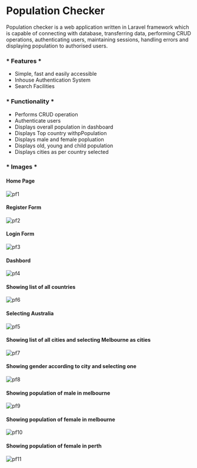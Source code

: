 # Population Checker

Population checker is a web application written in Laravel framework which is capable of connecting with database, transferring data, performing CRUD operations, authenticating users, maintaining sessions, handling errors and displaying population to authorised users.

### * Features *
- Simple, fast and easily accessible
- Inhouse Authentication System
- Search Facilities

### * Functionality *
- Performs CRUD operation
- Authenticate users
- Displays overall population in dashboard
- Displays Top country withpPopulation
- Displays male and female popluation 
- Displays old, young and child population
- Displays cities as per country selected

###  * Images *
#### Home Page
 ![pf1](https://github.com/Saurav-Dahal/population-checker/assets/59647255/a2a540fa-db8c-4061-b882-af7cad35d6c7)
 
#### Register Form
![pf2](https://github.com/Saurav-Dahal/population-checker/assets/59647255/ca6bf8b9-6efd-451a-a6d0-b347dcf46274)

#### Login Form
![pf3](https://github.com/Saurav-Dahal/population-checker/assets/59647255/ad7319ba-439d-4dff-a9a0-485ed7fff4cc)

#### Dashbord
![pf4](https://github.com/Saurav-Dahal/population-checker/assets/59647255/15508bc4-914b-451d-a4cf-e6bc723f0288)

#### Showing list of all countries
![pf6](https://github.com/Saurav-Dahal/population-checker/assets/59647255/8a28171d-b5e4-44fb-bf55-8bcfd2fb79fd)

#### Selecting Australia
![pf5](https://github.com/Saurav-Dahal/population-checker/assets/59647255/9680651d-0934-4499-9dcd-11aa5e6564e5)

#### Showing list of all cities and selecting Melbourne as cities
![pf7](https://github.com/Saurav-Dahal/population-checker/assets/59647255/c84ce640-b538-4748-9364-1d07ce2b490e)

#### Showing gender according to city and selecting one
![pf8](https://github.com/Saurav-Dahal/population-checker/assets/59647255/3cba6d1f-db47-4930-97c4-485b5b07feac)

#### Showing population of male in melbourne
![pf9](https://github.com/Saurav-Dahal/population-checker/assets/59647255/fef18df2-85f0-4264-873f-689fa067540e)

#### Showing population of female in melbourne
![pf10](https://github.com/Saurav-Dahal/population-checker/assets/59647255/74bada6e-10e1-4f3d-87a5-e7d222b65b19)

#### Showing population of female in perth
![pf11](https://github.com/Saurav-Dahal/population-checker/assets/59647255/1d6bd1cc-b9e5-4e9e-a222-ddee6007e9cf)
